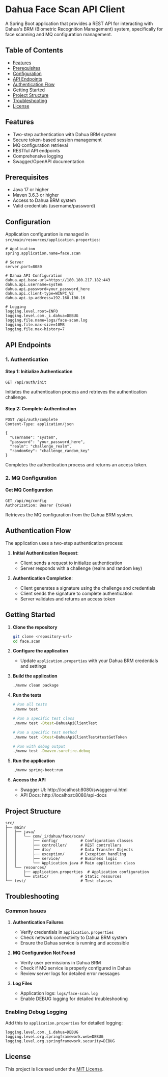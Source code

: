# Dahua Face Scan API Client

A Spring Boot application that provides a REST API for interacting with Dahua's BRM (Biometric Recognition Management) system, specifically for face scanning and MQ configuration management.

## Table of Contents
- [Features](#features)
- [Prerequisites](#prerequisites)
- [Configuration](#configuration)
- [API Endpoints](#api-endpoints)
- [Authentication Flow](#authentication-flow)
- [Getting Started](#getting-started)
- [Project Structure](#project-structure)
- [Troubleshooting](#troubleshooting)
- [License](#license)

## Features

- Two-step authentication with Dahua BRM system
- Secure token-based session management
- MQ configuration retrieval
- RESTful API endpoints
- Comprehensive logging
- Swagger/OpenAPI documentation

## Prerequisites

- Java 17 or higher
- Maven 3.6.3 or higher
- Access to Dahua BRM system
- Valid credentials (username/password)

## Configuration

Application configuration is managed in `src/main/resources/application.properties`:

```properties
# Application
spring.application.name=face.scan

# Server
server.port=8080

# Dahua API Configuration
dahua.api.base-url=https://180.180.217.182:443
dahua.api.username=system
dahua.api.password=your_password_here
dahua.api.client-type=WINPC_V2
dahua.api.ip-address=192.168.100.16

# Logging
logging.level.root=INFO
logging.level.com._i.dahua=DEBUG
logging.file.name=logs/face-scan.log
logging.file.max-size=10MB
logging.file.max-history=7
```

## API Endpoints

### 1. Authentication

#### Step 1: Initialize Authentication
```http
GET /api/auth/init
```
Initiates the authentication process and retrieves the authentication challenge.

#### Step 2: Complete Authentication
```http
POST /api/auth/complete
Content-Type: application/json

{
  "username": "system",
  "password": "your_password_here",
  "realm": "challenge_realm",
  "randomKey": "challenge_random_key"
}
```
Completes the authentication process and returns an access token.

### 2. MQ Configuration

#### Get MQ Configuration
```http
GET /api/mq/config
Authorization: Bearer {token}
```
Retrieves the MQ configuration from the Dahua BRM system.

## Authentication Flow

The application uses a two-step authentication process:

1. **Initial Authentication Request**:
   - Client sends a request to initialize authentication
   - Server responds with a challenge (realm and random key)

2. **Authentication Completion**:
   - Client generates a signature using the challenge and credentials
   - Client sends the signature to complete authentication
   - Server validates and returns an access token

## Getting Started

1. **Clone the repository**
   ```bash
   git clone <repository-url>
   cd face.scan
   ```

2. **Configure the application**
   - Update `application.properties` with your Dahua BRM credentials and settings

3. **Build the application**
   ```bash
   ./mvnw clean package
   ```

4. **Run the tests**
   ```bash
   # Run all tests
   ./mvnw test
   
   # Run a specific test class
   ./mvnw test -Dtest=DahuaApiClientTest
   
   # Run a specific test method
   ./mvnw test -Dtest=DahuaApiClientTest#testGetToken
   
   # Run with debug output
   ./mvnw test -Dmaven.surefire.debug
   ```

5. **Run the application**
   ```bash
   ./mvnw spring-boot:run
   ```

6. **Access the API**
   - Swagger UI: http://localhost:8080/swagger-ui.html
   - API Docs: http://localhost:8080/api-docs

## Project Structure

```
src/
├── main/
│   ├── java/
│   │   └── com/_i/dahua/face/scan/
│   │       ├── config/          # Configuration classes
│   │       ├── controller/      # REST controllers
│   │       ├── dto/             # Data Transfer Objects
│   │       ├── exception/       # Exception handling
│   │       ├── service/         # Business logic
│   │       └── Application.java # Main application class
│   └── resources/
│       ├── application.properties  # Application configuration
│       └── static/              # Static resources
└── test/                        # Test classes
```

## Troubleshooting

### Common Issues

1. **Authentication Failures**
   - Verify credentials in `application.properties`
   - Check network connectivity to Dahua BRM system
   - Ensure the Dahua service is running and accessible

2. **MQ Configuration Not Found**
   - Verify user permissions in Dahua BRM
   - Check if MQ service is properly configured in Dahua
   - Review server logs for detailed error messages

3. **Log Files**
   - Application logs: `logs/face-scan.log`
   - Enable DEBUG logging for detailed troubleshooting

### Enabling Debug Logging

Add this to `application.properties` for detailed logging:

```properties
logging.level.com._i.dahua=DEBUG
logging.level.org.springframework.web=DEBUG
logging.level.org.springframework.security=DEBUG
```

## License

This project is licensed under the [MIT License](LICENSE).
